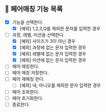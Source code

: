 ## 🚀 페어매칭 기능 목록

- [X] 기능을 선택한다.
  - [X] [예외] 1,2,3,Q를 제외한 문자를 입력한 경우
- [ ] 과정, 레벨, 미션을 선택한다.
  - [X] [예외] 사이즈가 3이 아닌 경우
  - [X] [예외] 과정에 없는 문자 입력한 경우
  - [X] [예외] 레벨에 없는 문자 입력한 경우
  - [X] [예외] 미션에 없는 문자 입력한 경우
- [ ] 페어 매칭한다.
- [ ] 페어 매칭 저장한다.
- [ ] 페어 재매칭 한다.
  - [ ] [예외] 네, 아니오를 제외한 문자 입력한 경우
- [ ] 페어 조회한다.
- [ ] 페어 초기화한다.
- [ ] 종료한다.
